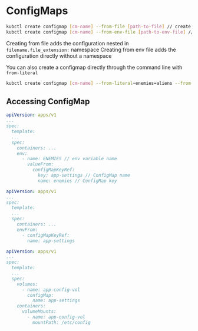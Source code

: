 # ConfigMaps

```sh
kubctl create configmap [cm-name] --from-file [path-to-file] // create configmap from file
kubctl create configmap [cm-name] --from-env-file [path-to-env-file] // create configmap from env file
```

Creating from file adds the configuration nested in `filename.file_extension:` namespace
Creating from env file adds the configuration directly without a namespace

You can also create a configmap directly through the command line with `from-literal`

```sh
kubctl create configmap [cm-name] --from-literal=enemies=aliens --from-literal=lives=3
```

## Accessing ConfigMap

```yml
apiVersion: apps/v1
...
spec:
  template:
  ...
  spec:
    containers: ...
    env:
      - name: ENEMIES // env variable name
        valueFrom:
          configMapKeyRef:
            key: app-settings // ConfigMap name
            name: enemies // ConfigMap key
```

```yml
apiVersion: apps/v1
...
spec:
  template:
  ...
  spec:
    containers: ...
    envFrom:
      - configMapKeyRef:
        name: app-settings
```

```yml
apiVersion: apps/v1
...
spec:
  template:
  ...
  spec:
    volumes:
      - name: app-config-vol
        configMap:
          name: app-settings
    containers:
      volumeMounts:
        - name: app-config-vol
          mountPath: /etc/config
```
